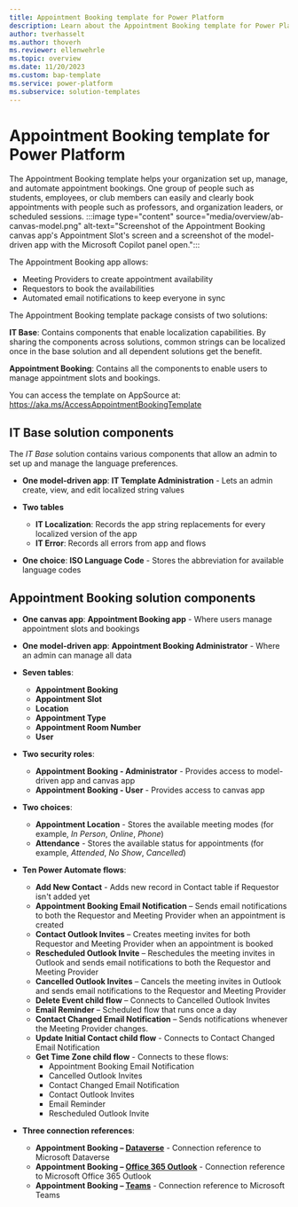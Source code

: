 ```yaml
---
title: Appointment Booking template for Power Platform
description: Learn about the Appointment Booking template for Power Platform and how it can organize the appointment booking process for your organization.
author: tverhasselt
ms.author: thoverh
ms.reviewer: ellenwehrle
ms.topic: overview
ms.date: 11/20/2023
ms.custom: bap-template
ms.service: power-platform
ms.subservice: solution-templates
---
```


# Appointment Booking template for Power Platform

The Appointment Booking template helps your organization set up, manage, and automate appointment bookings. One group of people such as students, employees, or club members can easily and clearly book appointments with people such as professors, and organization leaders, or scheduled sessions.
:::image type="content" source="media/overview/ab-canvas-model.png" alt-text="Screenshot of the Appointment Booking canvas app's Appointment Slot's screen and a screenshot of the model-driven app with the Microsoft Copilot panel open.":::

The Appointment Booking app allows:

- Meeting Providers to create appointment availability
- Requestors to book the availabilities
- Automated email notifications to keep everyone in sync

The Appointment Booking template package consists of two solutions:

**IT Base**: Contains components that enable localization capabilities. By sharing the components across solutions, common strings can be localized once in the base solution and all dependent solutions get the benefit.

**Appointment Booking**: Contains all the components to enable users to manage appointment slots and bookings.

You can access the template on AppSource at: <https://aka.ms/AccessAppointmentBookingTemplate>

## IT Base solution components

The *IT Base* solution contains various components that allow an admin to set up and manage the language preferences.

- **One model-driven app**: **IT Template Administration** - Lets an admin create, view, and edit localized string values

- **Two tables**

  - **IT Localization**: Records the app string replacements for every localized version of the app
  - **IT Error**: Records all errors from app and flows
- **One choice**: **ISO Language Code** - Stores the abbreviation for available language codes

## Appointment Booking solution components

- **One canvas app**: **Appointment Booking app** - Where users manage appointment slots and bookings

- **One model-driven app**: **Appointment Booking Administrator** - Where an admin can manage all data

- **Seven tables**:

  - **Appointment Booking**
  - **Appointment Slot**
  - **Location**
  - **Appointment Type**
  - **Appointment Room Number**
  - **User**  

- **Two security roles**:
  - **Appointment Booking - Administrator** - Provides access to model-driven app and canvas app
  - **Appointment Booking - User** - Provides access to canvas app

- **Two choices**:
  - **Appointment Location** - Stores the available meeting modes (for example, *In Person*, *Online*, *Phone*)
  - **Attendance** - Stores the available status for appointments (for example, *Attended*, *No Show*, *Cancelled*)

- **Ten Power Automate flows**:

  - **Add New Contact** - Adds new record in Contact table if Requestor isn't added yet
  - **Appointment Booking Email Notification** – Sends email notifications to both the Requestor and Meeting Provider when an appointment is created
  - **Contact Outlook Invites** – Creates meeting invites for both Requestor and Meeting Provider when an appointment is booked
  - **Rescheduled Outlook Invite** – Reschedules the meeting invites in Outlook and sends email notifications to both the Requestor and Meeting Provider
  - **Cancelled Outlook Invites** – Cancels the meeting invites in Outlook and sends email notifications to the Requestor and Meeting Provider
  - **Delete Event child flow** – Connects to Cancelled Outlook Invites
  - **Email Reminder** – Scheduled flow that runs once a day
  - **Contact Changed Email Notification** – Sends notifications whenever the Meeting Provider changes.
  - **Update Initial Contact child flow** - Connects to Contact Changed Email Notification
  - **Get Time Zone child flow** - Connects to these flows:
    - Appointment Booking Email Notification
    - Cancelled Outlook Invites
    - Contact Changed Email Notification
    - Contact Outlook Invites
    - Email Reminder
    - Rescheduled Outlook Invite

- **Three connection references**:

  - **Appointment Booking – [Dataverse](/connectors/commondataserviceforapps/)** - Connection reference to Microsoft Dataverse
  - **Appointment Booking – [Office 365 Outlook](/connectors/office365/)** - Connection reference to Microsoft Office 365 Outlook
  - **Appointment Booking – [Teams](/connectors/teams/)** - Connection reference to Microsoft Teams
